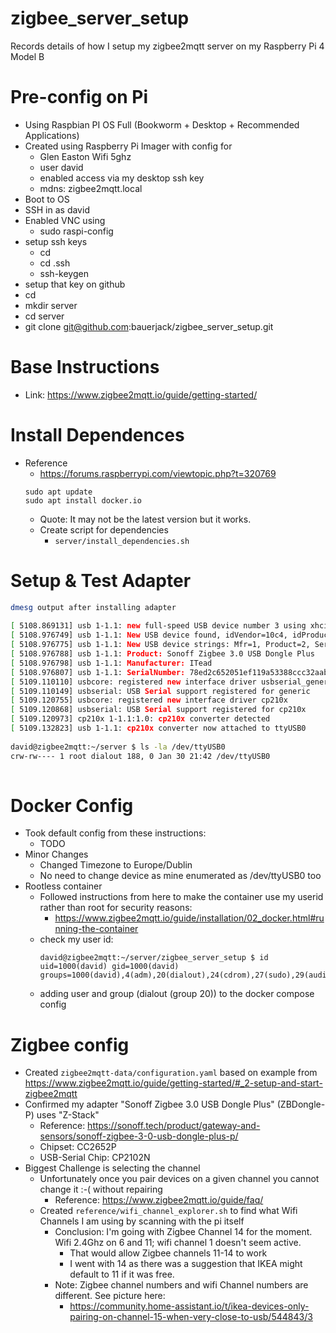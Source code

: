 # zigbee_server_setup
Records details of how I setup my zigbee2mqtt server on my Raspberry Pi 4 Model B

# Pre-config on Pi
- Using Raspbian PI OS Full (Bookworm + Desktop + Recommended Applications)
- Created using Raspberry Pi Imager with config for
	- Glen Easton Wifi 5ghz
	- user david 
	- enabled access via my desktop ssh key
	- mdns: zigbee2mqtt.local
- Boot to OS
- SSH in as david
- Enabled VNC using
	- sudo raspi-config
- setup ssh keys
	- cd
	- cd .ssh
	- ssh-keygen
- setup that key on github
- cd
- mkdir server
- cd server
- git clone git@github.com:bauerjack/zigbee_server_setup.git

# Base Instructions
- Link: https://www.zigbee2mqtt.io/guide/getting-started/

# Install Dependences
- Reference
	- https://forums.raspberrypi.com/viewtopic.php?t=320769
	```
	sudo apt update
	sudo apt install docker.io
	```
	- Quote: It may not be the latest version but it works.
	- Create script for dependencies	
		- `server/install_dependencies.sh`

# Setup & Test Adapter 

```bash
dmesg output after installing adapter  
  
[ 5108.869131] usb 1-1.1: new full-speed USB device number 3 using xhci_hcd  
[ 5108.976749] usb 1-1.1: New USB device found, idVendor=10c4, idProduct=ea60, bcdDevice= 1.00  
[ 5108.976775] usb 1-1.1: New USB device strings: Mfr=1, Product=2, SerialNumber=3  
[ 5108.976788] usb 1-1.1: Product: Sonoff Zigbee 3.0 USB Dongle Plus  
[ 5108.976798] usb 1-1.1: Manufacturer: ITead  
[ 5108.976807] usb 1-1.1: SerialNumber: 78ed2c652051ef119a53388ccc32aab1  
[ 5109.110110] usbcore: registered new interface driver usbserial_generic  
[ 5109.110149] usbserial: USB Serial support registered for generic  
[ 5109.120755] usbcore: registered new interface driver cp210x  
[ 5109.120868] usbserial: USB Serial support registered for cp210x  
[ 5109.120973] cp210x 1-1.1:1.0: cp210x converter detected  
[ 5109.132823] usb 1-1.1: cp210x converter now attached to ttyUSB0  
  
david@zigbee2mqtt:~/server $ ls -la /dev/ttyUSB0  
crw-rw---- 1 root dialout 188, 0 Jan 30 21:42 /dev/ttyUSB0  
  
```

# Docker Config
- Took default config from these instructions:
	- TODO
- Minor Changes
	- Changed Timezone to Europe/Dublin
	- No need to change device as mine enumerated as /dev/ttyUSB0 too
- Rootless container
	- Followed instructions from here to make the container use my userid rather than root for security reasons:
		- https://www.zigbee2mqtt.io/guide/installation/02_docker.html#running-the-container
	- check my user id:
		```
		david@zigbee2mqtt:~/server/zigbee_server_setup $ id
		uid=1000(david) gid=1000(david) groups=1000(david),4(adm),20(dialout),24(cdrom),27(sudo),29(audio),44(video),46(plugdev),60(games),100(users),102(input),105(render),110(netdev),115(lpadmin),993(gpio),994(i2c),995(spi)
		```
	- adding user and group (dialout (group 20)) to the docker compose config

# Zigbee config
- Created `zigbee2mqtt-data/configuration.yaml` based on example from https://www.zigbee2mqtt.io/guide/getting-started/#_2-setup-and-start-zigbee2mqtt
- Confirmed my adapter "Sonoff Zigbee 3.0 USB Dongle Plus" (ZBDongle-P) uses "Z-Stack"
	- Reference: https://sonoff.tech/product/gateway-and-sensors/sonoff-zigbee-3-0-usb-dongle-plus-p/
	- Chipset: CC2652P
	- USB-Serial Chip: CP2102N
- Biggest Challenge is selecting the channel
	- Unfortunately once you pair devices on a given channel you cannot change it :-( without repairing
		- Reference: https://www.zigbee2mqtt.io/guide/faq/
	- Created `reference/wifi_channel_explorer.sh` to find what Wifi Channels I am using by scanning with the pi itself
		- Conclusion: I'm going with Zigbee Channel 14 for the moment. Wifi 2.4Ghz on 6 and 11; wifi channel 1 doesn't seem active. 
			- That would allow Zigbee channels 11-14 to work
			- I went with 14 as there was a suggestion that IKEA might default to 11 if it was free.
		- Note: Zigbee channel numbers and wifi Channel numbers are different. See picture here:
			- https://community.home-assistant.io/t/ikea-devices-only-pairing-on-channel-15-when-very-close-to-usb/544843/3
	



